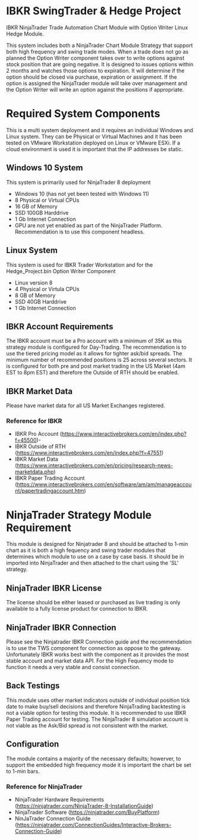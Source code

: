 # IBKR SwingTrader & Hedge Project
IBKR NinjaTrader Trade Automation Chart Module with Option Writer Linux Hedge Module.

This system includes both a NinjaTrader Chart Module Strategy that support both high frequency and swing trade modes. When a trade does not go as planned the Option Writer component takes over to write options against stock position that are going negative. It is designed to issues options within 2 months and watches those options to expiration. It will determine if the option should be closed via purchase, expiration or assignment. If the option is assigned the NinjaTrader module will take over management and the Option Writer will write an option against the positions if appropriate.


# Required System Components
This is a multi system deployment and it requires an individual Windows and Linux system. They can be Physical or Virtual Machines and it has been tested on VMware Workstation deployed on Linux or VMware ESXi. If a cloud environment is used it is important that the IP addresses be static.

## Windows 10 System
This system is primarily used for NinjaTrader 8 deployment
- Windows 10 (has not yet been tested with Windows 11)
- 8 Physical or Virtual CPUs
- 16 GB of Memory
- SSD 100GB Harddrive
- 1 Gb Internet Connection
- GPU are not yet enabled as part of the NinjaTrader Platform. Recommendation is to use this component headless.

## Linux System
This system is used for IBKR Trader Workstation and for the Hedge_Project.bin Option Writer Component
- Linux version 8
- 4 Physical or Virtula CPUs
- 8 GB of Memory
- SSD 40GB Harddrive
- 1 Gb Internet Connection


## IBKR Account Requirements
The IBKR account must be a Pro account with a minimum of 35K as this strategy module is configured for Day-Trading. The recommendation is to use the tiered pricing model as it allows for tighter ask/bid spreads. The minimum number of recommended positions is 25 across several sectors. It is configured for both pre and post market trading in the US Market (4am EST to 8pm EST) and therefore the Outside of RTH should be enabled.

## IBKR Market Data
Please have market data for all US Market Exchanges registered.

### Reference for IBKR
- IBKR Pro Account (https://www.interactivebrokers.com/en/index.php?f=45500)- 
- IBKR Outside of RTH (https://www.interactivebrokers.com/en/index.php?f=47551)
- IBKR Market Data (https://www.interactivebrokers.com/en/pricing/research-news-marketdata.php)
- IBKR Paper Trading Account (https://www.interactivebrokers.com/en/software/am/am/manageaccount/papertradingaccount.htm)


# NinjaTrader Strategy Module Requirement
This module is designed for Ninjatrader 8 and should be attached to 1-min chart as it is both a high fequency and swing trader modules that determines which module to use on a case by case basis. It should be in imported into NinjaTrader and then attached to the chart using the 'SL' strategy.

## NinjaTrader IBKR License
The license should be either leased or purchased as live trading is only available to a fully license product for connection to IBKR.

## NinjaTrader IBKR Connection 
Please see the Ninjatrader IBKR Connection guide and the recommendation is to use the TWS component for connection as oppose to the gateway. Unfortunately IBKR works best with the component as it provides the most stable account and market data API. For the High Fequency mode to function it needs a very stable and consist connection.

## Back Testings
This module uses other market indicators outside of individual position tick date to make buy/sell decisions and therefore NinjaTrading backtesting is not a viable option for testing this module. It is recommended to use IBKR Paper Trading account for testing. The NinjaTrader 8 simulation account is not viable as the Ask/Bid spread is not consistent with the market.

## Configuration
The module contains a majority of the necessary defaults; howerver, to support the embedded high frequency mode it is important the chart be set to 1-min bars.

### Reference for NinjaTrader
- NinjaTrader Hardware Requirements (https://ninjatrader.com/NinjaTrader-8-InstallationGuide)
- NinjaTrader Software (https://ninjatrader.com/BuyPlatform)
- NinJaTrader Connection Guide (https://ninjatrader.com/ConnectionGuides/Interactive-Brokers-Connection-Guide)
